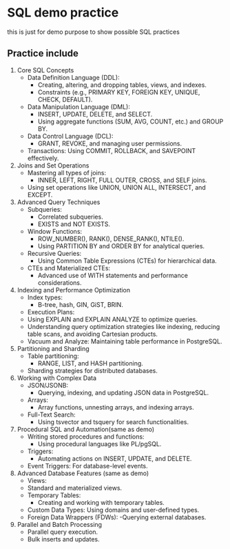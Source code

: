# SQL demo practice
this is just for demo purpose
to show possible SQL practices


## Practice include
1. Core SQL Concepts
   - Data Definition Language (DDL):
      - Creating, altering, and dropping tables, views, and indexes.
      - Constraints (e.g., PRIMARY KEY, FOREIGN KEY, UNIQUE, CHECK, DEFAULT).
   - Data Manipulation Language (DML):
     - INSERT, UPDATE, DELETE, and SELECT.
     - Using aggregate functions (SUM, AVG, COUNT, etc.) and GROUP BY.
   - Data Control Language (DCL):
     - GRANT, REVOKE, and managing user permissions.
   - Transactions:
     Using COMMIT, ROLLBACK, and SAVEPOINT effectively.
2. Joins and Set Operations
   - Mastering all types of joins:
      - INNER, LEFT, RIGHT, FULL OUTER, CROSS, and SELF joins.
   - Using set operations like UNION, UNION ALL, INTERSECT, and EXCEPT.
3. Advanced Query Techniques
   - Subqueries:
      - Correlated subqueries.
      - EXISTS and NOT EXISTS.
   - Window Functions:
     - ROW_NUMBER(), RANK(), DENSE_RANK(), NTILE().
     - Using PARTITION BY and ORDER BY for analytical queries.
   - Recursive Queries:
      - Using Common Table Expressions (CTEs) for hierarchical data.
   - CTEs and Materialized CTEs:
      - Advanced use of WITH statements and performance considerations.
4. Indexing and Performance Optimization
   - Index types:
      - B-tree, hash, GIN, GiST, BRIN.
   - Execution Plans:
   - Using EXPLAIN and EXPLAIN ANALYZE to optimize queries.
   - Understanding query optimization strategies like indexing, reducing table scans, and avoiding Cartesian products.
   - Vacuum and Analyze: Maintaining table performance in PostgreSQL.
5. Partitioning and Sharding
   - Table partitioning:
     - RANGE, LIST, and HASH partitioning.
   - Sharding strategies for distributed databases.
6. Working with Complex Data
   - JSON/JSONB:
     - Querying, indexing, and updating JSON data in PostgreSQL.
   - Arrays:
     - Array functions, unnesting arrays, and indexing arrays.
   - Full-Text Search:
     - Using tsvector and tsquery for search functionalities.
7. Procedural SQL and Automation(same as demo)
   - Writing stored procedures and functions:
     - Using procedural languages like PL/pgSQL.
   - Triggers:
     - Automating actions on INSERT, UPDATE, and DELETE.
   - Event Triggers: For database-level events.
8. Advanced Database Features (same as demo)
   - Views:
    - Standard and materialized views.
   - Temporary Tables:
     - Creating and working with temporary tables.
   - Custom Data Types: Using domains and user-defined types.
   - Foreign Data Wrappers (FDWs):
      -Querying external databases.
9. Parallel and Batch Processing
   - Parallel query execution.
   - Bulk inserts and updates.
